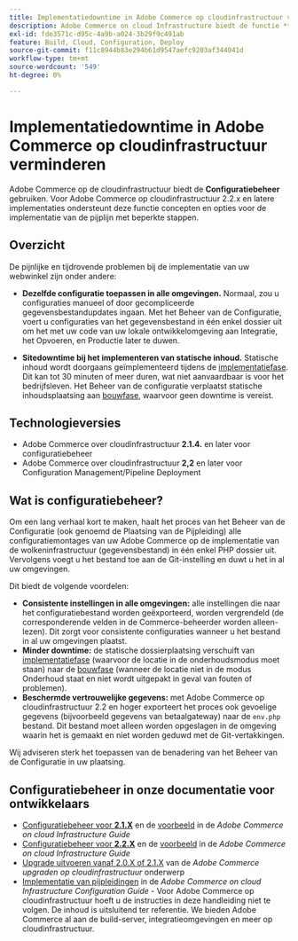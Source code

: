```yaml
---
title: Implementatiedowntime in Adobe Commerce op cloudinfrastructuur verminderen
description: Adobe Commerce on cloud Infrastructure biedt de functie **Configuration Management** om de downtime van het onderhoud aanzienlijk te verminderen en een efficiënte configuratie van uw winkel in verschillende omgevingen te bieden. Voor Adobe Commerce op cloudinfrastructuur 2.2.x en latere implementaties ondersteunt deze functie concepten en opties voor de implementatie van de pijplijn met beperkte stappen.
exl-id: fde3571c-d95c-4a9b-a024-3b29f9c491ab
feature: Build, Cloud, Configuration, Deploy
source-git-commit: f11c8944b83e294b61d9547aefc9203af344041d
workflow-type: tm+mt
source-wordcount: '549'
ht-degree: 0%

---
```


# Implementatiedowntime in Adobe Commerce op cloudinfrastructuur verminderen

Adobe Commerce op de cloudinfrastructuur biedt de **Configuratiebeheer** gebruiken. Voor Adobe Commerce op cloudinfrastructuur 2.2.x en latere implementaties ondersteunt deze functie concepten en opties voor de implementatie van de pijplijn met beperkte stappen.

## Overzicht

De pijnlijke en tijdrovende problemen bij de implementatie van uw webwinkel zijn onder andere:

* **Dezelfde configuratie toepassen in alle omgevingen.** Normaal, zou u configuraties manueel of door gecompliceerde gegevensbestandupdates ingaan. Met het Beheer van de Configuratie, voert u configuraties van het gegevensbestand in één enkel dossier uit om het met uw code van uw lokale ontwikkelomgeving aan Integratie, het Opvoeren, en Productie later te duwen.

* **Sitedowntime bij het implementeren van statische inhoud.** Statische inhoud wordt doorgaans geïmplementeerd tijdens de [implementatiefase](https://experienceleague.adobe.com/docs/commerce-cloud-service/user-guide/develop/deploy/process.html#deploy-phase). Dit kan tot 30 minuten of meer duren, wat niet aanvaardbaar is voor het bedrijfsleven. Het Beheer van de configuratie verplaatst statische inhoudsplaatsing aan [bouwfase](https://experienceleague.adobe.com/docs/commerce-cloud-service/user-guide/develop/deploy/process.html?#build-phase), waarvoor geen downtime is vereist.

## Technologieversies

* Adobe Commerce over cloudinfrastructuur **2.1.4.** en later voor configuratiebeheer
* Adobe Commerce over cloudinfrastructuur **2,2** en later voor Configuration Management/Pipeline Deployment

## Wat is configuratiebeheer?

Om een lang verhaal kort te maken, haalt het proces van het Beheer van de Configuratie (ook genoemd de Plaatsing van de Pijpleiding) alle configuratiemontages van uw Adobe Commerce op de implementatie van de wolkeninfrastructuur (gegevensbestand) in één enkel PHP dossier uit. Vervolgens voegt u het bestand toe aan de Git-instelling en duwt u het in al uw omgevingen.

Dit biedt de volgende voordelen:

* **Consistente instellingen in alle omgevingen:** alle instellingen die naar het configuratiebestand worden geëxporteerd, worden vergrendeld (de corresponderende velden in de Commerce-beheerder worden alleen-lezen). Dit zorgt voor consistente configuraties wanneer u het bestand in al uw omgevingen plaatst.
* **Minder downtime:** de statische dossierplaatsing verschuift van [implementatiefase](https://experienceleague.adobe.com/docs/commerce-cloud-service/user-guide/develop/deploy/process.html#deploy-phase) (waarvoor de locatie in de onderhoudsmodus moet staan) naar de [bouwfase](https://experienceleague.adobe.com/docs/commerce-cloud-service/user-guide/develop/deploy/process.html?#build-phase) (wanneer de locatie niet in de modus Onderhoud staat en niet wordt uitgepakt in geval van fouten of problemen).
* **Beschermde vertrouwelijke gegevens:** met Adobe Commerce op cloudinfrastructuur 2.2 en hoger exporteert het proces ook gevoelige gegevens (bijvoorbeeld gegevens van betaalgateway) naar de `env.php` bestand. Dit bestand moet alleen worden opgeslagen in de omgeving waarin het is gemaakt en niet worden geduwd met de Git-vertakkingen.

Wij adviseren sterk het toepassen van de benadering van het Beheer van de Configuratie in uw plaatsing.

## Configuratiebeheer in onze documentatie voor ontwikkelaars

* [Configuratiebeheer voor **2.1.X**](https://experienceleague.adobe.com/docs/commerce-cloud-service/user-guide/configure-store/store-settings.html) en de [voorbeeld](https://experienceleague.adobe.com/docs/commerce-cloud-service/user-guide/configure-store/store-settings.html) in de *Adobe Commerce on cloud Infrastructure Guide*
* [Configuratiebeheer voor **2.2.X**](https://experienceleague.adobe.com/docs/commerce-cloud-service/user-guide/configure-store/store-settings.html) en de [voorbeeld](https://experienceleague.adobe.com/docs/commerce-cloud-service/user-guide/configure-store/store-settings.html) in de *Adobe Commerce on cloud Infrastructure Guide*
* [Upgrade uitvoeren vanaf 2.0.X of 2.1.X](https://experienceleague.adobe.com/docs/commerce-cloud-service/user-guide/develop/upgrade/commerce-version.html#upgrade-from-older-versions) van de *Adobe Commerce upgraden op cloudinfrastructuur* onderwerp
* [Implementatie van pijpleidingen](https://experienceleague.adobe.com/docs/commerce-operations/configuration-guide/deployment/overview.html) in de *Adobe Commerce on cloud Infrastructure Configuration Guide* - Voor Adobe Commerce op cloudinfrastructuur hoeft u de instructies in deze handleiding niet te volgen. De inhoud is uitsluitend ter referentie. We bieden Adobe Commerce al aan de build-server, integratieomgevingen en meer op cloudinfrastructuur.
